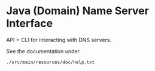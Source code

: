 # Java (Domain) Name Server Interface

API + CLI for interacting with DNS servers.

See the documentation under

```
./src/main/resources/doc/help.txt
```